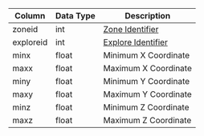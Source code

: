 | Column    | Data Type | Description                                                                   |
| --------- | --------- | ----------------------------------------------------------------------------- |
| zoneid    | int       | [Zone Identifier](https://eqemu.gitbook.io/server/categories/zones/zone-list) |
| exploreid | int       | [Explore Identifier](goallists.md)                                            |
| minx      | float     | Minimum X Coordinate                                                          |
| maxx      | float     | Maximum X Coordinate                                                          |
| miny      | float     | Minimum Y Coordinate                                                          |
| maxy      | float     | Maximum Y Coordinate                                                          |
| minz      | float     | Minimum Z Coordinate                                                          |
| maxz      | float     | Maximum Z Coordinate                                                          |